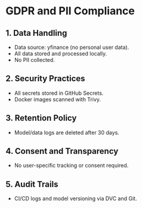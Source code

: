 # GDPR and PII Compliance

## 1. Data Handling
- Data source: yfinance (no personal user data).
- All data stored and processed locally.
- No PII collected.

## 2. Security Practices
- All secrets stored in GitHub Secrets.
- Docker images scanned with Trivy.

## 3. Retention Policy
- Model/data logs are deleted after 30 days.

## 4. Consent and Transparency
- No user-specific tracking or consent required.

## 5. Audit Trails
- CI/CD logs and model versioning via DVC and Git.
